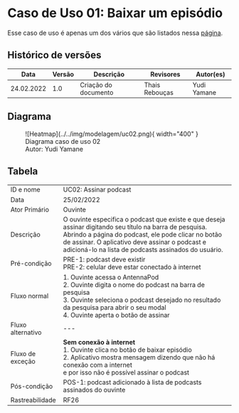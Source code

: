 # Caso de Uso 01: Baixar um episódio

Esse caso de uso é apenas um dos vários que são listados nessa 
[página](../casosDeUso).

## Histórico de versões
| Data       | Versão | Descrição            | Revisores      | Autor(es)   |
| ---------- | ------ | -------------------- | -------------- | ----------- |
| 24.02.2022 | 1.0    | Criação do documento | Thais Rebouças | Yudi Yamane |

## Diagrama
<figure markdown>
  ![Heatmap](../../img/modelagem/uc02.png){ width="400" }
  <figcaption> Diagrama caso de uso 02 </figcaption>
  Autor: Yudi Yamane
</figure>


## Tabela

|                   |                                                                                                                                                                                                                                                                          |
| ----------------- | ------------------------------------------------------------------------------------------------------------------------------------------------------------------------------------------------------------------------------------------------------------------------ |
| ID e nome         | UC02: Assinar podcast                                                                                                                                                                                                                                                    |
| Data              | 25/02/2022                                                                                                                                                                                                                                                               |
| Ator Primário     | Ouvinte                                                                                                                                                                                                                                                                  |
| Descrição         | O ouvinte especifica o podcast que existe e que deseja assinar digitando seu título na barra de pesquisa. Abrindo a página do podcast, ele pode clicar no botão de assinar. O aplicativo deve assinar o podcast e adicioná-lo na lista de podcasts assinados do usuário. |
| Pré-condição      | PRE-1: podcast deve existir <br>  PRE-2: celular deve estar conectado à internet                                                                                                                                                                                         |
| Fluxo normal      | 1. Ouvinte acessa o AntennaPod  <br> 2. Ouvinte digita o nome do podcast na barra de pesquisa <br> 3. Ouvinte seleciona o podcast desejado no resultado da pesquisa para abrir o seu modal <br> 4. Ouvinte aperta o botão de assinar <br>                                |
| Fluxo alternativo | ---                                                                                                                                                                                                                                                                      |
| Fluxo de exceção  | **Sem conexão à internet** <br>1. Ouvinte clica no botão de baixar episódio <br>2. Aplicativo mostra mensagem dizendo que não há conexão com a internet <br>e por isso não é possível assinar o podcast<br>                                                              |
| Pós-condição      | POS-1: podcast adicionado à lista de podcasts assinados do ouvinte                                                                                                                                                                                                       |
| Rastreabilidade   | RF26                                                                                                                                                                                                                                                                     |
